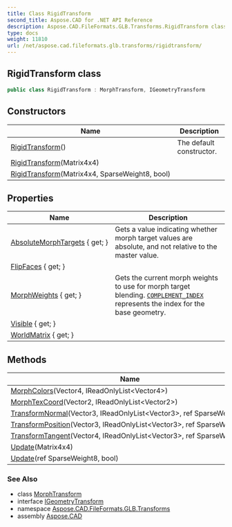 ```yaml
---
title: Class RigidTransform
second_title: Aspose.CAD for .NET API Reference
description: Aspose.CAD.FileFormats.GLB.Transforms.RigidTransform class. 
type: docs
weight: 11810
url: /net/aspose.cad.fileformats.glb.transforms/rigidtransform/
---
```

## RigidTransform class

```csharp
public class RigidTransform : MorphTransform, IGeometryTransform
```

## Constructors

| Name | Description |
| --- | --- |
| [RigidTransform](rigidtransform/#constructor)() | The default constructor. |
| [RigidTransform](rigidtransform/#constructor_1)(Matrix4x4) |  |
| [RigidTransform](rigidtransform/#constructor_2)(Matrix4x4, SparseWeight8, bool) |  |

## Properties

| Name | Description |
| --- | --- |
| [AbsoluteMorphTargets](../../aspose.cad.fileformats.glb.transforms/morphtransform/absolutemorphtargets/) { get; } | Gets a value indicating whether morph target values are absolute, and not relative to the master value. |
| [FlipFaces](../../aspose.cad.fileformats.glb.transforms/rigidtransform/flipfaces/) { get; } |  |
| [MorphWeights](../../aspose.cad.fileformats.glb.transforms/morphtransform/morphweights/) { get; } | Gets the current morph weights to use for morph target blending. [`COMPLEMENT_INDEX`](../morphtransform/complement_index/) represents the index for the base geometry. |
| [Visible](../../aspose.cad.fileformats.glb.transforms/rigidtransform/visible/) { get; } |  |
| [WorldMatrix](../../aspose.cad.fileformats.glb.transforms/rigidtransform/worldmatrix/) { get; } |  |

## Methods

| Name | Description |
| --- | --- |
| [MorphColors](../../aspose.cad.fileformats.glb.transforms/morphtransform/morphcolors/)(Vector4, IReadOnlyList&lt;Vector4&gt;) |  |
| [MorphTexCoord](../../aspose.cad.fileformats.glb.transforms/morphtransform/morphtexcoord/)(Vector2, IReadOnlyList&lt;Vector2&gt;) |  |
| [TransformNormal](../../aspose.cad.fileformats.glb.transforms/rigidtransform/transformnormal/)(Vector3, IReadOnlyList&lt;Vector3&gt;, ref SparseWeight8) |  |
| [TransformPosition](../../aspose.cad.fileformats.glb.transforms/rigidtransform/transformposition/)(Vector3, IReadOnlyList&lt;Vector3&gt;, ref SparseWeight8) |  |
| [TransformTangent](../../aspose.cad.fileformats.glb.transforms/rigidtransform/transformtangent/)(Vector4, IReadOnlyList&lt;Vector3&gt;, ref SparseWeight8) |  |
| [Update](../../aspose.cad.fileformats.glb.transforms/rigidtransform/update/#update_1)(Matrix4x4) |  |
| [Update](../../aspose.cad.fileformats.glb.transforms/morphtransform/update/)(ref SparseWeight8, bool) |  |

### See Also

* class [MorphTransform](../morphtransform/)
* interface [IGeometryTransform](../igeometrytransform/)
* namespace [Aspose.CAD.FileFormats.GLB.Transforms](../../aspose.cad.fileformats.glb.transforms/)
* assembly [Aspose.CAD](../../)


